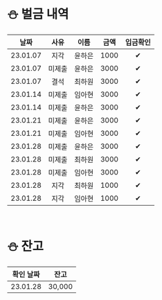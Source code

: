 # ⛄ 벌금 내역

|날짜|사유|이름|금액|입금확인|
|:---:|:---:|:---:|:---:|:---:|
|23.01.07|지각|윤하은|1000|✔|
|23.01.07|미제출|윤하은|3000|✔|
|23.01.07|결석|최하원|3000|✔|
|23.01.14|미제출|임아현|3000|✔|
|23.01.14|미제출|윤하은|3000|✔|
|23.01.21|미제출|윤하은|3000|✔|
|23.01.21|미제출|임아현|3000|✔|
|23.01.28|미제출|윤하은|3000|✔|
|23.01.28|미제출|최하원|3000|✔|
|23.01.28|미제출|임아현|3000|✔|
|23.01.28|지각|최하원|1000|✔|
|23.01.28|지각|임아현|1000|✔|

<br>

# ⛄ 잔고
|확인 날짜|잔고|
|:---:|:---:|
|23.01.28|30,000|
